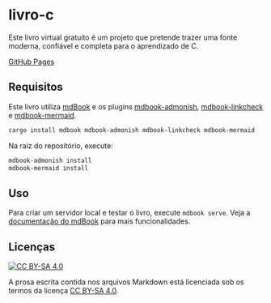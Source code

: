 # livro-c

Este livro virtual gratuito é um projeto que pretende trazer uma fonte moderna,
confiável e completa para o aprendizado de C.

[GitHub Pages](https://luizffgv.github.io/livro-c/)

## Requisitos

Este livro utiliza [mdBook](https://github.com/rust-lang/mdBook) e os plugins
[mdbook-admonish](https://github.com/tommilligan/mdbook-admonish),
[mdbook-linkcheck](https://github.com/Michael-F-Bryan/mdbook-linkcheck) e
[mdbook-mermaid](https://github.com/badboy/mdbook-mermaid).

```sh
cargo install mdbook mdbook-admonish mdbook-linkcheck mdbook-mermaid
```

Na raiz do repositório, execute:

```sh
mdbook-admonish install
mdbook-mermaid install
```

## Uso

Para criar um servidor local e testar o livro, execute `mdbook serve`. Veja a
[documentação do mdBook](https://rust-lang.github.io/mdBook/) para mais
funcionalidades.

## Licenças

[![CC BY-SA 4.0](https://i.creativecommons.org/l/by-sa/4.0/80x15.png)](http://creativecommons.org/licenses/by-sa/4.0/)

A prosa escrita contida nos arquivos Markdown está licenciada sob os termos da
licença [CC BY-SA 4.0](https://creativecommons.org/licenses/by-sa/4.0/).
